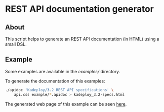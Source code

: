 # REST API documentation generator

## About
This script helps to generate an REST API documentation (in HTML) using a small DSL.

## Example
Some examples are available in the _examples/_ directory.

To generate the documentation of this examples:
```bash
./apidoc 'Kadeploy/3.2 REST API specifications' \
	api.css example/*.apidoc > kadeploy_3.2-specs.html
```

The generated web page of this example can be seen [here](http://olbat.github.io/apidoc/kadeploy_3.2-specs.html).
